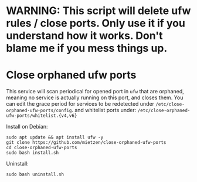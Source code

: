 # WARNING: This script will delete ufw rules / close ports. Only use it if you understand how it works. Don't blame me if you mess things up.
# Close orphaned ufw ports

This service will scan periodical for opened port in `ufw` that are orphaned, meaning no service is actually running on this port, and closes them.
You can edit the grace period for services to be redetected under `/etc/close-orphaned-ufw-ports/config`.
and whitelist ports under: `/etc/close-orphaned-ufw-ports/whitelist.{v4,v6}`

Install on Debian:
```
sudo apt update && apt install ufw -y
git clone https://github.com/mietzen/close-orphaned-ufw-ports
cd close-orphaned-ufw-ports
sudo bash install.sh
```

Uninstall:
```
sudo bash uninstall.sh
```